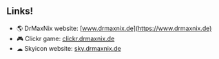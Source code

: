 ## Links!
- 🌎 DrMaxNix website: [www.drmaxnix.de](https://www.drmaxnix.de)
- 🎮 Clickr game: [clickr.drmaxnix.de](https://clickr.drmaxnix.de)
- ☁ Skyicon website: [sky.drmaxnix.de](https://sky.drmaxnix.de)
